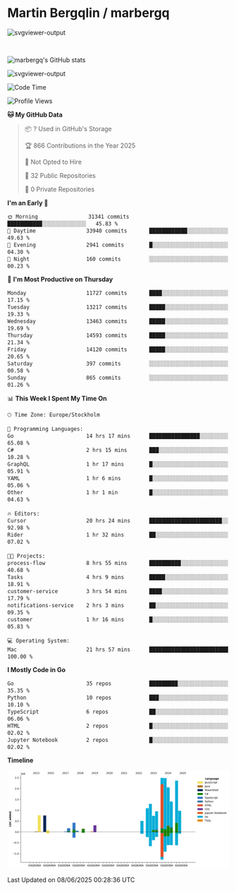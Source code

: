 # Martin Bergqlin / marbergq

![svgviewer-output](https://user-images.githubusercontent.com/2405410/206014777-22d41ecb-c24f-421d-b7d9-bba2cb5bb0de.svg)

<br>

<!--- [![Martin's Week](https://github-readme-stats.vercel.app/api/wakatime?username=marbergq&theme=dark)](https://github.com/anuraghazra/github-readme-stats) -->

![marbergq's GitHub stats](https://github-readme-stats.vercel.app/api?username=marbergq&count_private=true&show_icons=true)

![svgviewer-output](https://wakatime.com/badge/user/3f0a2069-6683-4e19-9a4a-7d21ea815067.svg)

<!--START_SECTION:waka-->
![Code Time](http://img.shields.io/badge/Code%20Time-5%2C152%20hrs%2016%20mins-blue)

![Profile Views](http://img.shields.io/badge/Profile%20Views-1-blue)

**🐱 My GitHub Data** 

> 📦 ? Used in GitHub's Storage 
 > 
> 🏆 866 Contributions in the Year 2025
 > 
> 🚫 Not Opted to Hire
 > 
> 📜 32 Public Repositories 
 > 
> 🔑 0 Private Repositories 
 > 
**I'm an Early 🐤** 

```text
🌞 Morning                31341 commits       ███████████░░░░░░░░░░░░░░   45.83 % 
🌆 Daytime                33940 commits       ████████████░░░░░░░░░░░░░   49.63 % 
🌃 Evening                2941 commits        █░░░░░░░░░░░░░░░░░░░░░░░░   04.30 % 
🌙 Night                  160 commits         ░░░░░░░░░░░░░░░░░░░░░░░░░   00.23 % 
```
📅 **I'm Most Productive on Thursday** 

```text
Monday                   11727 commits       ████░░░░░░░░░░░░░░░░░░░░░   17.15 % 
Tuesday                  13217 commits       █████░░░░░░░░░░░░░░░░░░░░   19.33 % 
Wednesday                13463 commits       █████░░░░░░░░░░░░░░░░░░░░   19.69 % 
Thursday                 14593 commits       █████░░░░░░░░░░░░░░░░░░░░   21.34 % 
Friday                   14120 commits       █████░░░░░░░░░░░░░░░░░░░░   20.65 % 
Saturday                 397 commits         ░░░░░░░░░░░░░░░░░░░░░░░░░   00.58 % 
Sunday                   865 commits         ░░░░░░░░░░░░░░░░░░░░░░░░░   01.26 % 
```


📊 **This Week I Spent My Time On** 

```text
🕑︎ Time Zone: Europe/Stockholm

💬 Programming Languages: 
Go                       14 hrs 17 mins      ████████████████░░░░░░░░░   65.08 % 
C#                       2 hrs 15 mins       ███░░░░░░░░░░░░░░░░░░░░░░   10.28 % 
GraphQL                  1 hr 17 mins        █░░░░░░░░░░░░░░░░░░░░░░░░   05.91 % 
YAML                     1 hr 6 mins         █░░░░░░░░░░░░░░░░░░░░░░░░   05.06 % 
Other                    1 hr 1 min          █░░░░░░░░░░░░░░░░░░░░░░░░   04.63 % 

🔥 Editors: 
Cursor                   20 hrs 24 mins      ███████████████████████░░   92.98 % 
Rider                    1 hr 32 mins        ██░░░░░░░░░░░░░░░░░░░░░░░   07.02 % 

🐱‍💻 Projects: 
process-flow             8 hrs 55 mins       ██████████░░░░░░░░░░░░░░░   40.68 % 
Tasks                    4 hrs 9 mins        █████░░░░░░░░░░░░░░░░░░░░   18.91 % 
customer-service         3 hrs 54 mins       ████░░░░░░░░░░░░░░░░░░░░░   17.79 % 
notifications-service    2 hrs 3 mins        ██░░░░░░░░░░░░░░░░░░░░░░░   09.35 % 
customer                 1 hr 16 mins        █░░░░░░░░░░░░░░░░░░░░░░░░   05.83 % 

💻 Operating System: 
Mac                      21 hrs 57 mins      █████████████████████████   100.00 % 
```

**I Mostly Code in Go** 

```text
Go                       35 repos            █████████░░░░░░░░░░░░░░░░   35.35 % 
Python                   10 repos            ███░░░░░░░░░░░░░░░░░░░░░░   10.10 % 
TypeScript               6 repos             ██░░░░░░░░░░░░░░░░░░░░░░░   06.06 % 
HTML                     2 repos             █░░░░░░░░░░░░░░░░░░░░░░░░   02.02 % 
Jupyter Notebook         2 repos             █░░░░░░░░░░░░░░░░░░░░░░░░   02.02 % 
```



**Timeline**

![Lines of Code chart](https://raw.githubusercontent.com/marbergq/marbergq/main/assets/bar_graph.png)


 Last Updated on 08/06/2025 00:28:36 UTC
<!--END_SECTION:waka-->
